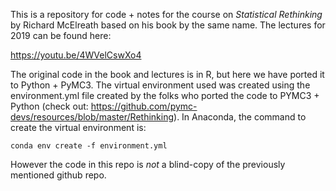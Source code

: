 This is a repository for code + notes for the course on _Statistical Rethinking_
by Richard McElreath based on his book by the same name. The lectures for 2019
can be found here:

https://youtu.be/4WVelCswXo4

The original code in the book and lectures is in R, but here we have ported it
to Python + PyMC3. The virtual environment used was created using the environment.yml
file created by the folks who ported the code to PYMC3 + Python
(check out: https://github.com/pymc-devs/resources/blob/master/Rethinking).
In Anaconda, the command to create the virtual environment is:
```
conda env create -f environment.yml
```
However the code in this repo is _not_ a blind-copy of the previously
mentioned github repo.
